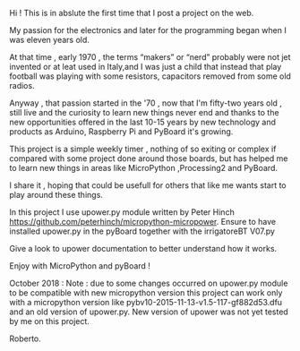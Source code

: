   Hi ! 
  This is in abslute the first time that I post a project on the web.

  My passion for the electronics and later for the programming began when I was eleven years old.
 
  At that time , early 1970 , the terms “makers” or “nerd” probably were not jet invented or 
  at leat  used in Italy,and I was just a child that instead that play football was playing with
  some resistors, capacitors removed from some old radios. 

  Anyway , that passion started in the '70 , now that I'm fifty-two years old , still live and the 
  curiosity to learn new things never end and thanks to the new opportunities offered in the last 
  10-15 years by new technology and products as Arduino, Raspberry Pi and PyBoard
  it's growing.   
   
  This project is a simple weekly timer , nothing of so exiting or complex if compared with 
   some project done around those boards, but has helped me to learn new things in areas like 
   MicroPython ,Processing2 and PyBoard.

   I share it , hoping that could be usefull for others that like me wants start to play around these 
   things. 

   In this project I use upower.py module written by Peter Hinch
    https://github.com/peterhinch/micropython-micropower.
    Ensure to have installed upower.py in the pyBoard together with the irrigatoreBT V07.py 

   Give a look to upower documentation to better understand how it works.

   Enjoy with MicroPython and pyBoard !

   October 2018  : Note : due to some changes occurred on upower.py module to be compatible with new  micropython version
   this project can work only with a micropython version like pybv10-2015-11-13-v1.5-117-gf882d53.dfu and an old version of
   upower.py. New version of upower was not yet tested by me on this project. 
   
   Roberto.
